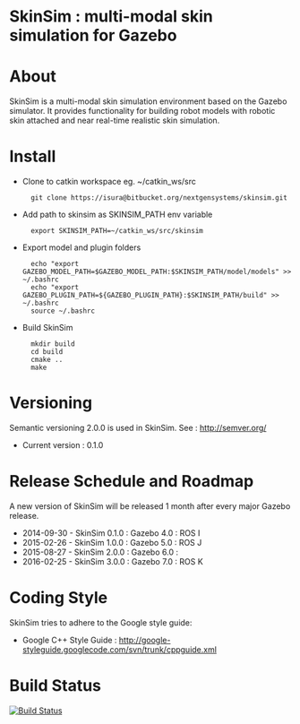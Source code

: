 # SkinSim : multi-modal skin simulation for Gazebo

# About
SkinSim is a multi-modal skin simulation environment based on the Gazebo simulator. It provides functionality for building robot models with robotic skin attached and near real-time realistic skin simulation.

# Install
- Clone to catkin workspace eg. ~/catkin_ws/src

		git clone https://isura@bitbucket.org/nextgensystems/skinsim.git


- Add path to skinsim as SKINSIM_PATH env variable

		export SKINSIM_PATH=~/catkin_ws/src/skinsim


- Export model and plugin folders

		echo "export GAZEBO_MODEL_PATH=$GAZEBO_MODEL_PATH:$SKINSIM_PATH/model/models" >> ~/.bashrc
		echo "export GAZEBO_PLUGIN_PATH=${GAZEBO_PLUGIN_PATH}:$SKINSIM_PATH/build" >> ~/.bashrc
		source ~/.bashrc


- Build SkinSim

		mkdir build
		cd build
		cmake ..
		make

# Versioning
Semantic versioning 2.0.0 is used in SkinSim. See : http://semver.org/

- Current version : 0.1.0

# Release Schedule and Roadmap
A new version of SkinSim will be released 1 month after every major Gazebo release.

- 2014-09-30 - SkinSim 0.1.0 : Gazebo 4.0 : ROS I
- 2015-02-26 - SkinSim 1.0.0 : Gazebo 5.0 : ROS J
- 2015-08-27 - SkinSim 2.0.0 : Gazebo 6.0 : 
- 2016-02-25 - SkinSim 3.0.0 : Gazebo 7.0 : ROS K

# Coding Style

SkinSim tries to adhere to the Google style guide:

- Google C++ Style Guide : http://google-styleguide.googlecode.com/svn/trunk/cppguide.xml

# Build Status

[![Build Status](https://drone.io/bitbucket.org/nextgensystems/skinsim/status.png)](https://drone.io/bitbucket.org/nextgensystems/skinsim/latest)